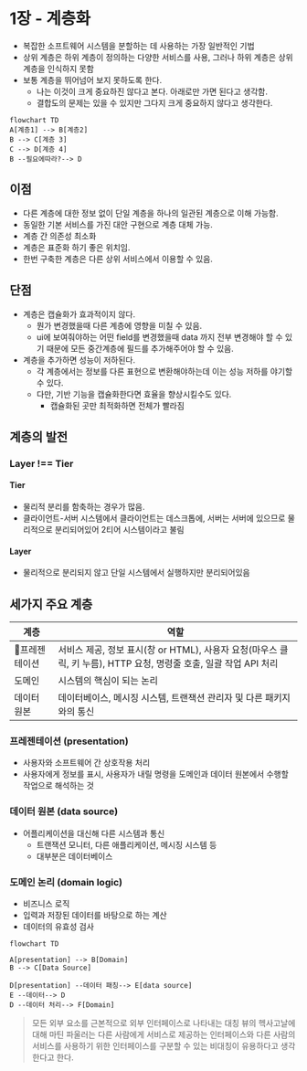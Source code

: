 # 1장 - 계층화

- 복잡한 소프트웨어 시스템을 분할하는 데 사용하는 가장 일반적인 기법
- 상위 계층은 하위 계층이 정의하는 다양한 서비스를 사용, 그러나 하위 계층은 상위계층을 인식하지 못함
- 보통 계층을 뛰어넘어 보지 못하도록 한다.
  - 나는 이것이 크게 중요하진 않다고 본다. 아래로만 가면 된다고 생각함.
  - 결합도의 문제는 있을 수 있지만 그다지 크게 중요하지 않다고 생각한다.

```mermaid
flowchart TD
A[계층1] --> B[계층2]
B --> C[계층 3]
C --> D[계층 4]
B --필요에따라?--> D
```

## 이점

- 다른 계층에 대한 정보 없이 단일 계층을 하나의 일관된 계층으로 이해 가능함.
- 동일한 기본 서비스를 가진 대안 구현으로 계층 대체 가능.
- 계층 간 의존성 최소화
- 계층은 표준화 하기 좋은 위치임.
- 한번 구축한 계층은 다른 상위 서비스에서 이용할 수 있음.

## 단점

- 계층은 캡슐화가 효과적이지 않다.
  - 뭔가 변경했을때 다른 계층에 영향을 미칠 수 있음.
  - ui에 보여줘야하는 어떤 field를 변경했을때 data 까지 전부 변경해야 할 수 있기 때문에 모든 중간계층에 필드를 추가해주어야 할 수 있음.
- 계층을 추가하면 성능이 저하된다.
  - 각 계층에서는 정보를 다른 표현으로 변환해야하는데 이는 성능 저하를 야기할 수 있다.
  - 다만, 기반 기능을 캡슐화한다면 효율을 향상시킬수도 있다.
    - 캡슐화된 곳만 최적화하면 전체가 빨라짐

## 계층의 발전

### Layer !== Tier

#### Tier

- 물리적 분리를 함축하는 경우가 많음.
- 클라이언트-서버 시스템에서 클라이언트는 데스크톱에, 서버는 서버에 있으므로 물리적으로 분리되어있어 2티어 시스템이라고 불림

#### Layer

- 물리적으로 분리되지 않고 단일 시스템에서 실행하지만 분리되어있음

## 세가지 주요 계층

| 계층         | 역할                                                                                                              |
| ------------ | ----------------------------------------------------------------------------------------------------------------- |
| 프레젠테이션 | 서비스 제공, 정보 표시(창 or HTML), 사용자 요청(마우스 클릭, 키 누름), HTTP 요청, 명령줄 호출, 일괄 작업 API 처리 |
| 도메인       | 시스템의 핵심이 되는 논리                                                                                         |
| 데이터 원본  | 데이터베이스, 메시징 시스템, 트랜잭션 관리자 및 다른 패키지와의 통신                                              |

### 프레젠테이션 (presentation)

- 사용자와 소프트웨어 간 상호작용 처리
- 사용자에게 정보를 표시, 사용자가 내릴 명령을 도메인과 데이터 원본에서 수행할 작업으로 해석하는 것

### 데이터 원본 (data source)

- 어플리케이션을 대신해 다른 시스템과 통신
  - 트랜잭션 모니터, 다른 애플리케이션, 메시징 시스템 등
  - 대부분은 데이터베이스

### 도메인 논리 (domain logic)

- 비즈니스 로직
- 입력과 저장된 데이터를 바탕으로 하는 계산
- 데이터의 유효성 검사

```mermaid
flowchart TD

A[presentation] --> B[Domain]
B --> C[Data Source]

D[presentation] --데이터 패칭--> E[data source]
E --데이터--> D
D --데이터 처리--> F[Domain]
```

> 모든 외부 요소를 근본적으로 외부 인터페이스로 나타내는 대칭 뷰의 헥사고날에 대해 마틴 파울러는 다른 사람에게 서비스로 제공하는 인터페이스와 다른 사람의 서비스를 사용하기 위한 인터페이스를 구분할 수 있는 비대칭이 유용하다고 생각한다고 한다.
